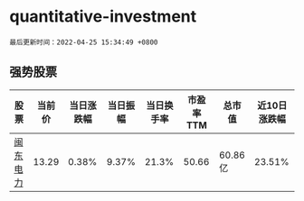 # quantitative-investment

`最后更新时间：2022-04-25 15:34:49 +0800`

## 强势股票

|股票|当前价|当日涨跌幅|当日振幅|当日换手率|市盈率TTM|总市值|近10日涨跌幅|
|----|----|----|----|----|----|----|----|
|[闽东电力](https://xueqiu.com/S/SZ000993)|13.29|0.38%|9.37%|21.3%|50.66|60.86亿|23.51%|
